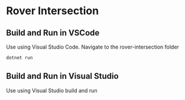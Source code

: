 # Rover Intersection
## Build and Run in VSCode

Use using Visual Studio Code.
Navigate to the rover-intersection folder
```cmd
dotnet run
```
## Build and Run in Visual Studio

Use using Visual Studio build and run
